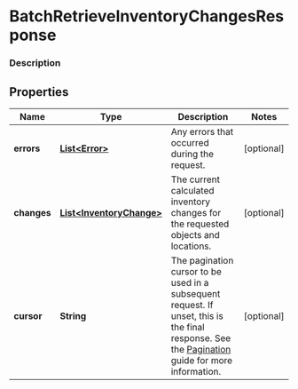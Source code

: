 
# BatchRetrieveInventoryChangesResponse

### Description



## Properties
Name | Type | Description | Notes
------------ | ------------- | ------------- | -------------
**errors** | [**List&lt;Error&gt;**](Error.md) | Any errors that occurred during the request. |  [optional]
**changes** | [**List&lt;InventoryChange&gt;**](InventoryChange.md) | The current calculated inventory changes for the requested objects and locations. |  [optional]
**cursor** | **String** | The pagination cursor to be used in a subsequent request. If unset, this is the final response. See the [Pagination](https://developer.squareup.com/docs/docs/working-with-apis/pagination) guide for more information. |  [optional]



